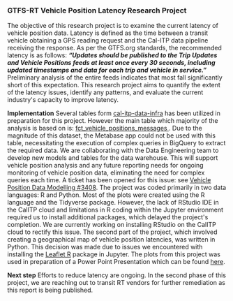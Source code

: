 ### **GTFS-RT Vehicle Position Latency Research Project**
The objective of this research project is to examine the current latency of vehicle position data. Latency is defined as the time between a transit vehicle obtaining a GPS reading request and the Cal-ITP data pipeline receiving the response.
As per the GTFS.org standards, the recommended latency is as follows:
**_“Updates should be published to the Trip Updates and Vehicle Positions feeds at least once every 30 seconds, including updated timestamps and data for each trip and vehicle in service.”_**
Preliminary analysis of the entire feeds indicates that most fall significantly short of this expectation. This research project aims to quantify the extent of the latency issues, identify any patterns, and evaluate the current industry's capacity to improve latency.

**Implementation**
Several tables form [cal-itp-data-infra](https://console.cloud.google.com/bigquery?project=cal-itp-data-infra&pli=1&ws=!1m0) has been utilized in preparation for this project. However the main table which majority of the analysis is based on is: [fct_vehicle_positions_messages ](https://console.cloud.google.com/bigquery?project=cal-itp-data-infra&pli=1&ws=!1m5!1m4!4m3!1scal-itp-data-infra!2smart_gtfs!3sfct_vehicle_positions_messages).
Due to the magnitude of this dataset, the Metabase app could not be used with this table, necessitating the execution of complex queries in BigQuery to extract the required data. We are collaborating with the Data Engineering team to develop new models and tables for the data warehouse. This will support vehicle position analysis and any future reporting needs for ongoing monitoring of vehicle position data, eliminating the need for complex queries each time. A ticket has been opened for this issue: see [Vehicle Position Data Modelling #3408](https://github.com/cal-itp/data-infra/issues/3408).
The project was coded primarily in two data languages: R and Python. Most of the plots were created using the R language and the Tidyverse package. However, the lack of RStudio IDE in the CalITP cloud and limitations in R coding within the Jupyter environment required us to install additional packages, which delayed the project's completion. We are currently working on installing RStudio on the CalITP cloud to rectify this issue.
The second part of the project, which involved creating a geographical map of vehicle position latencies, was written in Python. This decision was made due to issues we encountered with installing the [Leaflet R](https://rstudio.github.io/leaflet/articles/leaflet.html) package in Jupyter.
The plots from this project was used in preparation of a Power Point Presentation which can be found [here](https://caltrans.sharepoint.com/:p:/r/sites/DOTPMPHQ-DataandDigitalServices/_layouts/15/Doc.aspx?sourcedoc=%7B6EA22AD2-0E63-46D7-97C1-9E8E87E328A6%7D&file=Latency%20Project.pptx&action=edit&mobileredirect=true).

**Next step**
Efforts to reduce latency are ongoing. In the second phase of this project, we are reaching out to transit RT vendors for further remediation as this report is being published.
